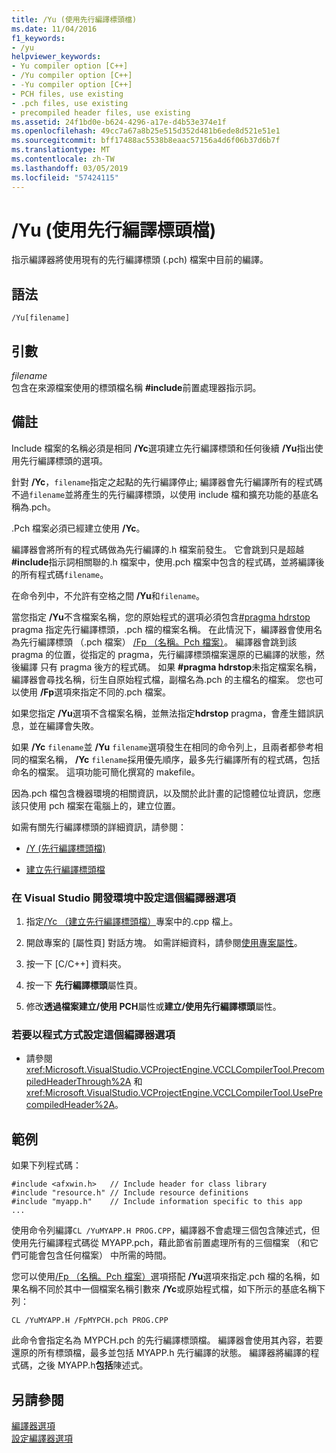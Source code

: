```yaml
---
title: /Yu (使用先行編譯標頭檔)
ms.date: 11/04/2016
f1_keywords:
- /yu
helpviewer_keywords:
- Yu compiler option [C++]
- /Yu compiler option [C++]
- -Yu compiler option [C++]
- PCH files, use existing
- .pch files, use existing
- precompiled header files, use existing
ms.assetid: 24f1bd0e-b624-4296-a17e-d4b53e374e1f
ms.openlocfilehash: 49cc7a67a8b25e515d352d481b6ede8d521e51e1
ms.sourcegitcommit: bff17488ac5538b8eaac57156a4d6f06b37d6b7f
ms.translationtype: MT
ms.contentlocale: zh-TW
ms.lasthandoff: 03/05/2019
ms.locfileid: "57424115"
---
```

# <a name="yu-use-precompiled-header-file"></a>/Yu (使用先行編譯標頭檔)

指示編譯器將使用現有的先行編譯標頭 (.pch) 檔案中目前的編譯。

## <a name="syntax"></a>語法

```
/Yu[filename]
```

## <a name="arguments"></a>引數

*filename*<br/>
包含在來源檔案使用的標頭檔名稱 **#include**前置處理器指示詞。

## <a name="remarks"></a>備註

Include 檔案的名稱必須是相同 **/Yc**選項建立先行編譯標頭和任何後續 **/Yu**指出使用先行編譯標頭的選項。

針對 **/Yc**，`filename`指定之起點的先行編譯停止; 編譯器會先行編譯所有的程式碼不過`filename`並將產生的先行編譯標頭，以使用 include 檔和擴充功能的基底名稱為.pch。

.Pch 檔案必須已經建立使用 **/Yc**。

編譯器會將所有的程式碼做為先行編譯的.h 檔案前發生。 它會跳到只是超越 **#include**指示詞相關聯的.h 檔案中，使用.pch 檔案中包含的程式碼，並將編譯後的所有程式碼`filename`。

在命令列中，不允許有空格之間 **/Yu**和`filename`。

當您指定 **/Yu**不含檔案名稱，您的原始程式的選項必須包含[#pragma hdrstop](../../preprocessor/hdrstop.md) pragma 指定先行編譯標頭，.pch 檔的檔案名稱。 在此情況下，編譯器會使用名為先行編譯標頭 （.pch 檔案） [/Fp （名稱。Pch 檔案）](../../build/reference/fp-name-dot-pch-file.md)。 編譯器會跳到該 pragma 的位置，從指定的 pragma，先行編譯標頭檔案還原的已編譯的狀態，然後編譯 只有 pragma 後方的程式碼。 如果 **#pragma hdrstop**未指定檔案名稱，編譯器會尋找名稱，衍生自原始程式檔，副檔名為.pch 的主檔名的檔案。 您也可以使用 **/Fp**選項來指定不同的.pch 檔案。

如果您指定 **/Yu**選項不含檔案名稱，並無法指定**hdrstop** pragma，會產生錯誤訊息，並在編譯會失敗。

如果 **/Yc** `filename`並 **/Yu** `filename`選項發生在相同的命令列上，且兩者都參考相同的檔案名稱， **/Yc** `filename`採用優先順序，最多先行編譯所有的程式碼，包括命名的檔案。 這項功能可簡化撰寫的 makefile。

因為.pch 檔包含機器環境的相關資訊，以及關於此計畫的記憶體位址資訊，您應該只使用 pch 檔案在電腦上的，建立位置。

如需有關先行編譯標頭的詳細資訊，請參閱：

- [/Y (先行編譯標頭檔)](../../build/reference/y-precompiled-headers.md)

- [建立先行編譯標頭檔](../../build/reference/creating-precompiled-header-files.md)

### <a name="to-set-this-compiler-option-in-the-visual-studio-development-environment"></a>在 Visual Studio 開發環境中設定這個編譯器選項

1. 指定[/Yc （建立先行編譯標頭檔）](../../build/reference/yc-create-precompiled-header-file.md)專案中的.cpp 檔上。

1. 開啟專案的 [屬性頁]  對話方塊。 如需詳細資料，請參閱[使用專案屬性](../../ide/working-with-project-properties.md)。

1. 按一下 [C/C++]  資料夾。

1. 按一下 **先行編譯標頭**屬性頁。

1. 修改**透過檔案建立/使用 PCH**屬性或**建立/使用先行編譯標頭**屬性。

### <a name="to-set-this-compiler-option-programmatically"></a>若要以程式方式設定這個編譯器選項

- 請參閱 <xref:Microsoft.VisualStudio.VCProjectEngine.VCCLCompilerTool.PrecompiledHeaderThrough%2A> 和 <xref:Microsoft.VisualStudio.VCProjectEngine.VCCLCompilerTool.UsePrecompiledHeader%2A>。

## <a name="examples"></a>範例

如果下列程式碼：

```
#include <afxwin.h>   // Include header for class library
#include "resource.h" // Include resource definitions
#include "myapp.h"    // Include information specific to this app
...
```

使用命令列編譯`CL /YuMYAPP.H PROG.CPP`，編譯器不會處理三個包含陳述式，但使用先行編譯程式碼從 MYAPP.pch，藉此節省前置處理所有的三個檔案 （和它們可能會包含任何檔案） 中所需的時間。

您可以使用[/Fp （名稱。Pch 檔案）](../../build/reference/fp-name-dot-pch-file.md)選項搭配 **/Yu**選項來指定.pch 檔的名稱，如果名稱不同於其中一個檔案名稱引數來 **/Yc**或原始程式檔，如下所示的基底名稱下列：

```
CL /YuMYAPP.H /FpMYPCH.pch PROG.CPP
```

此命令會指定名為 MYPCH.pch 的先行編譯標頭檔。 編譯器會使用其內容，若要還原的所有標頭檔，最多並包括 MYAPP.h 先行編譯的狀態。 編譯器將編譯的程式碼，之後 MYAPP.h**包括**陳述式。

## <a name="see-also"></a>另請參閱

[編譯器選項](../../build/reference/compiler-options.md)<br/>
[設定編譯器選項](../../build/reference/setting-compiler-options.md)
